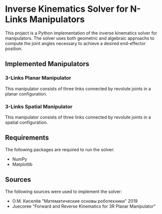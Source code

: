 # Inverse Kinematics Solver for N-Links Manipulators

This project is a Python implementation of the inverse kinematics solver for manipulators. The solver uses both geometric and algebraic approachs to compute the joint angles necessary to achieve a desired end-effector position.

## Implemented Manipulators

### 3-Links Planar Manipulator

This manipulator consists of three links connected by revolute joints in a planar configuration.

### 3-Links Spatial Manipulator

This manipulator consists of three links connected by revolute joints in a spatial configuration.

## Requirements

The following packages are required to run the solver:

- NumPy
- Matplotlib

## Sources

The following sources were used to implement the solver:

- О.М. Киселёв "Математические основы роботехники" 2019
- Juecoree "Forward and Reverse Kinematics for 3R Planar Manipulator"

